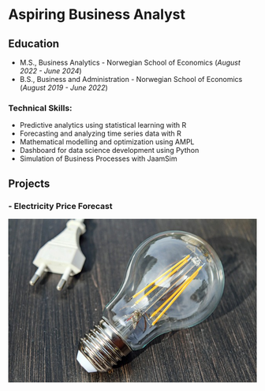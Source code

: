 # Aspiring Business Analyst

## Education						       		
  - M.S., Business Analytics - Norwegian School of Economics (_August 2022 - June 2024_)	 			        		
  - B.S., Business and Administration - Norwegian School of Economics (_August 2019 - June 2022_)

### Technical Skills:
  - Predictive analytics using statistical learning with R
  - Forecasting and analyzing time series data with R
  - Mathematical modelling and optimization using AMPL
  - Dashboard for data science development using Python
  - Simulation of Business Processes with JaamSim

## Projects

###  - Electricity Price Forecast
![electricity](/assets/img/electricity.jpg)

